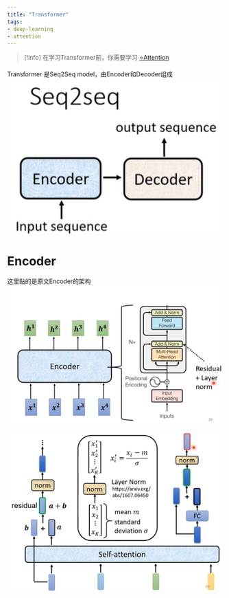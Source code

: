 ```yaml
---
title: "Transformer"
tags:
- deep-learning
- attention
---
```


> [!info] 
> 在学习Transformer前，你需要学习 [⭐Attention](Deep_Learning_And_Machine_Learning/Deep_Learning_Block_and_Machine_Learning_Block/⭐Attention.md)



Transformer 是Seq2Seq model，由Encoder和Decoder组成
![300](Deep_Learning_And_Machine_Learning/Deep_Learning_Block_and_Machine_Learning_Block/attachments/Pasted%20image%2020230316160103.png)

# Encoder
这里贴的是原文Encoder的架构
![Pasted image 20230316162635](Deep_Learning_And_Machine_Learning/Deep_Learning_Block_and_Machine_Learning_Block/attachments/Pasted%20image%2020230316162635.png)

![Pasted image 20230316162642](Deep_Learning_And_Machine_Learning/Deep_Learning_Block_and_Machine_Learning_Block/attachments/Pasted%20image%2020230316162642.png)